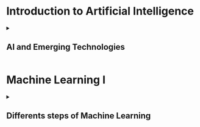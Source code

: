 # Introduction to Artificial Intelligence

<details markdown="1"><summary><h2>  AI and Emerging Technologies  </h2></summary>

## What are emerging technologies and how does AI play a role in ?

Emerging technologies are those that are currently developing or will be developed over the next few years, and they hold the potential to substantially alter the way we live and work. Some examples of emerging technologies include:

- **Artificial Intelligence (AI):** Systems that can simulate human intelligence to perform tasks such as visual perception, speech recognition, decision-making, and language translation.

- **Blockchain:** A decentralized ledger of all transactions across a network, used in cryptocurrencies like Bitcoin, and increasingly in other sectors for secure and transparent record-keeping.

- **Quantum Computing:** Computers that use quantum bits (qubits) to process information in ways classical computers cannot, potentially revolutionizing fields like cryptography and complex simulations.

- **5G Networks:** The fifth generation of mobile networks, promising faster speeds, lower latency, and the ability to connect more devices simultaneously.

- **Biotechnology:** Innovations in biological processes, such as gene editing technologies like CRISPR, which have significant implications for medicine and agriculture.

- **Internet of Things (IoT):** The interconnection of everyday devices to the internet, allowing them to send and receive data.

- **Augmented Reality (AR) & Virtual Reality (VR):** Technologies that create interactive experiences by superimposing digital information on the real world or creating entirely virtual environments.

Now we will take an example as Internet of things from the above list and expand on the role of AI played in expanding the functionality

### Explanation for Internet of Things
The Internet of Things (IoT) refers to the network of physical objects—“things”—that are embedded with sensors, software, and other technologies to connect and exchange data with other devices and systems over the internet. These "things" can range from everyday household items to sophisticated industrial tools. IoT is transforming various industries and aspects of daily life, offering innovative solutions and enhancing the way we interact with the world around us. As IoT continues to evolve, it will likely bring about even more profound changes and opportunities. Here's a detailed look at IoT as an emerging technology:

#### Key Components of IoT
- **Devices/Sensors:** These include any physical object that can be connected to the internet, such as smart home devices (e.g., thermostats, refrigerators, lights), wearable health monitors, and industrial machinery.

- **Connectivity:** IoT devices must connect to the internet to communicate with each other and with central systems. This connectivity can be achieved through various means, such as Wi-Fi, Bluetooth, cellular networks, and more.

- **Data Processing:** The data collected by IoT devices is processed and analyzed to provide meaningful insights. This can be done on the device itself (edge computing) or on centralized servers (cloud computing).

- **User Interface:** Users interact with IoT devices and receive information through user interfaces like mobile apps, web dashboards, or voice assistants.

#### Applications of IoT

- **Smart Homes:** IoT devices like smart thermostats, security systems, and appliances enhance convenience, energy efficiency, and security in homes.

- **Healthcare:** Wearable devices and remote monitoring systems collect health data, enabling continuous patient monitoring and personalized medical care.

- **Industrial IoT (IIoT):** Factories and industrial operations use IoT for predictive maintenance, monitoring equipment performance, and optimizing production processes.

- **Smart Cities:** IoT sensors and systems manage urban infrastructure, including traffic lights, waste management, and public transportation, to improve efficiency and quality of life.

- **Agriculture:** IoT devices monitor soil moisture, weather conditions, and crop health, helping farmers make data-driven decisions for better yields.

- **Automotive:** Connected cars use IoT for navigation, real-time traffic updates, and vehicle maintenance alerts.

#### Benefits of IoT

- **Efficiency:** IoT automates and optimizes processes, leading to increased efficiency and reduced costs.

- **Data Insights:** Continuous data collection provides valuable insights for decision-making and problem-solving.

- **Convenience:**  IoT devices enhance the user experience by providing seamless control and automation of various tasks.

- **Safety and Security:** IoT systems monitor environments and detect potential threats, enhancing safety and security.

- **Sustainability:** IoT helps optimize resource usage, reducing waste and promoting sustainability.

### Role of AI in Internet of Things 

Artificial Intelligence (AI) plays a crucial role in enhancing the capabilities and effectiveness of the Internet of Things (IoT). Here are several ways AI supports IoT:

**1. Data Analysis and Processing**
- Real-Time Analysis: IoT devices generate vast amounts of data continuously. AI processes this data in real-time, providing immediate insights and enabling prompt decision-making.

- Predictive Analytics: AI algorithms predict future trends and behaviors based on historical data. This is particularly useful for predictive maintenance in industrial settings, where AI can forecast equipment failures before they occur.

**2. Automation and Efficiency**
- Smart Automation: AI enables IoT devices to perform tasks autonomously. For example, smart home systems can adjust lighting, heating, and security settings based on user habits and preferences.

- Operational Efficiency: In industries, AI optimizes processes by identifying inefficiencies and suggesting improvements, leading to increased productivity and reduced operational costs.

**3. Enhanced Security**
- Anomaly Detection: AI identifies unusual patterns in IoT network traffic, detecting potential security threats and vulnerabilities before they can be exploited.

- Threat Mitigation: AI-driven security systems can automatically respond to detected threats, minimizing the risk of data breaches and ensuring the integrity of IoT networks.

**4. Personalized Experiences**
- User Personalization: AI analyzes user behavior and preferences to provide personalized experiences. For instance, wearable health devices use AI to tailor fitness and wellness recommendations based on individual data.

- Context-Aware Services: AI enables IoT devices to understand the context and environment, providing relevant and timely services to users. For example, smart refrigerators can suggest recipes based on the available ingredients and user preferences.

**5. Edge Computing**
- Local Data Processing: AI at the edge allows IoT devices to process data locally, reducing latency and the need for constant connectivity to centralized cloud servers. This is particularly beneficial for applications requiring real-time responses, such as autonomous vehicles.

- Resource Optimization: Edge AI optimizes the use of computational resources by processing only relevant data and sending important information to the cloud, conserving bandwidth and energy.

**6. Improved Decision-Making**
- Intelligent Decision-Making: AI provides IoT systems with the ability to make intelligent decisions without human intervention. For example, AI-powered agricultural IoT systems can decide when to water crops based on soil moisture data and weather forecasts.

- Adaptive Learning: AI algorithms continuously learn and adapt to new data, improving their performance over time. This ensures that IoT systems remain effective and relevant in changing environments.

### Types of AI used in IoT:
**1. Machine Learning (ML)**
Machine Learning algorithms enable IoT devices to learn from data and make predictions or decisions. For example, predictive maintenance systems use ML to forecast equipment failures based on historical data.

**2. Deep Learning**
Deep Learning, a subset of ML, involves neural networks with multiple layers. It's used in IoT for complex tasks such as image and speech recognition. For instance, smart security cameras use deep learning to detect and identify objects.

**3. Natural Language Processing (NLP)**
NLP allows IoT devices to understand and respond to human language. Voice-activated assistants like Amazon Alexa and Google Assistant use NLP to process and respond to user commands.

**4. Computer Vision**
Computer Vision enables IoT devices to interpret and understand visual information from the world. This technology is used in smart cameras, autonomous vehicles, and augmented reality applications.

**5. Reinforcement Learning**
Reinforcement Learning algorithms learn by interacting with the environment and receiving feedback. This type of AI is used in IoT for optimizing resource allocation and managing dynamic systems.

These types of AI enhance the capabilities of IoT, making devices smarter, more efficient, and capable of providing personalized experiences.

</details>

# Machine Learning I

<details><summary><h2>  Differents steps of Machine Learning </h2></summary>

## 7 Steps of Machine Learning 

**1. Data Collection**
- Gather the raw data required for your problem.
- Data can come from databases, APIs, sensors, web scraping, or other sources.
- Ensure the data is relevant, sufficient, and representative of the problem you're solving.

**2. Data Preparation**
- Clean and preprocess the data to make it suitable for modeling.

- Tasks include:

  - Handling missing values.

  - Removing duplicates.

  - Normalizing or scaling data.

  - Encoding categorical variables.

  - Splitting data into training, validation, and test sets.
 
  - Visualing the data to look for patterns and outliners to validate the data 

**3. Model Selection**
- Choose an appropriate machine learning algorithm based on the problem type (classification, regression, clustering, etc.) and data characteristics.

  Examples:

  - Linear regression for regression tasks.

  - Decision trees or random forests for structured data.

  - Neural networks for complex patterns.

  - Clustering algorithms like K-means for unsupervised tasks.
**4. Model Training**
- Train the selected model on the training dataset.
  
- Split the data into training and validation sets. Use the training set to train the model, adjusting its parameters to minimize the error.

- The model learns patterns and relationships in the data.

- Use techniques like cross-validation to ensure the model generalizes well.

**5. Model Evaluation**
- Evaluate the model's performance on the validation or test dataset.

- Use appropriate metrics:

  - Accuracy, precision, recall, F1-score for classification.

  - Mean squared error (MSE), R-squared for regression.

  - Silhouette score for clustering.

- If performance is unsatisfactory, revisit earlier steps (e.g., feature engineering or model selection).

**6. Model Tuning**

- Model tuning in machine learning is a critical step to improve a model's performance by fine-tuning hyperparameters. Here are some key aspects of model tuning:
  - **Hyperparameter Tuning:** The process of selecting the best combination of hyperparameters for a model.
    
  - **Cross-Validation:** Splitting the dataset into training and validation sets multiple times to evaluate the model's performance.
    
  - **Regularization:** Techniques to prevent overfitting by adding a penalty for larger model coefficients.
    
  - **Early Stopping:** A method to stop training when the model's performance on the validation set starts to deteriorate, preventing overfitting.
    
  - **Feature Selection:** Selecting the most relevant features to improve the model's performance and reduce overfitting.
 
**7. Prediction**

- Model prediction in machine learning involves using a trained model to make predictions on new, unseen data.
  
- These predictions can range from image recognition to semantics to predictive analytics.
</details>
